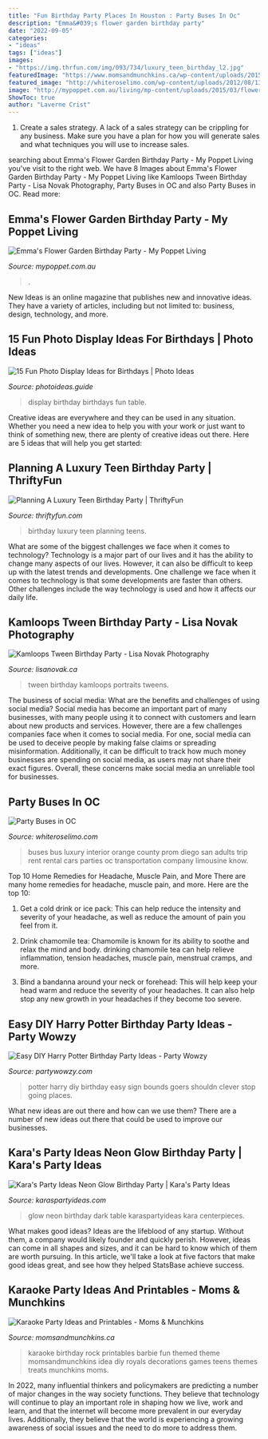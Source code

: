 ```yaml
---
title: "Fun Birthday Party Places In Houston : Party Buses In Oc"
description: "Emma&#039;s flower garden birthday party"
date: "2022-09-05"
categories:
- "ideas"
tags: ["ideas"]
images:
- "https://img.thrfun.com/img/093/734/luxury_teen_birthday_l2.jpg"
featuredImage: "https://www.momsandmunchkins.ca/wp-content/uploads/2015/09/karaoke-party-ideas-9.jpg"
featured_image: "http://whiteroselimo.com/wp-content/uploads/2012/08/1346383371party_buses.jpg"
image: "http://mypoppet.com.au/living/mp-content/uploads/2015/03/flower-party-table.jpg"
ShowToc: true
author: "Laverne Crist"
---
```



1. Create a sales strategy. A lack of a sales strategy can be crippling for any business. Make sure you have a plan for how you will generate sales and what techniques you will use to increase sales.

	

		
searching about Emma&#039;s Flower Garden Birthday Party - My Poppet Living you've visit to the right web. We have 8 Images about Emma&#039;s Flower Garden Birthday Party - My Poppet Living like Kamloops Tween Birthday Party - Lisa Novak Photography, Party Buses in OC and also Party Buses in OC. Read more:
		
    
## Emma&#039;s Flower Garden Birthday Party - My Poppet Living

<img loading=lazy src="http://mypoppet.com.au/living/mp-content/uploads/2015/03/flower-party-table.jpg" onerror="this.onerror=null;this.src='https://tse2.mm.bing.net/th?id=OIP.TR8RZgwmj7jmBOe_UVybKgHaJ4&amp;pid=15.1';" alt="Emma&#039;s Flower Garden Birthday Party - My Poppet Living">

_Source: mypoppet.com.au_

>. 

	

New Ideas is an online magazine that publishes new and innovative ideas. They have a variety of articles, including but not limited to: business, design, technology, and more.

    
## 15 Fun Photo Display Ideas For Birthdays | Photo Ideas

<img loading=lazy src="http://photoideas.guide/wp-content/uploads/2017/07/Photo-Display-Ideas-for-Birthday-Party-8-1.jpg" onerror="this.onerror=null;this.src='https://tse3.mm.bing.net/th?id=OIP.eFPV1BDO0LrRr8W613JVxgHaLH&amp;pid=15.1';" alt="15 Fun Photo Display Ideas for Birthdays | Photo Ideas">

_Source: photoideas.guide_

>display birthday birthdays fun table. 

	

Creative ideas are everywhere and they can be used in any situation. Whether you need a new idea to help you with your work or just want to think of something new, there are plenty of creative ideas out there. Here are 5 ideas that will help you get started: 

    
## Planning A Luxury Teen Birthday Party | ThriftyFun

<img loading=lazy src="https://img.thrfun.com/img/093/734/luxury_teen_birthday_l2.jpg" onerror="this.onerror=null;this.src='https://tse1.mm.bing.net/th?id=OIP.6J-2lvQUSxok4TwrOT7FMAHaLT&amp;pid=15.1';" alt="Planning A Luxury Teen Birthday Party | ThriftyFun">

_Source: thriftyfun.com_

>birthday luxury teen planning teens. 

	

What are some of the biggest challenges we face when it comes to technology?
Technology is a major part of our lives and it has the ability to change many aspects of our lives. However, it can also be difficult to keep up with the latest trends and developments. One challenge we face when it comes to technology is that some developments are faster than others. Other challenges include the way technology is used and how it affects our daily life.

    
## Kamloops Tween Birthday Party - Lisa Novak Photography

<img loading=lazy src="https://lisanovak.ca/wp-content/uploads/2020/09/Kamloops-birthday-party-tween-ideas-photoshoot_0003.jpg" onerror="this.onerror=null;this.src='https://tse3.mm.bing.net/th?id=OIP.BsB4QJ9t8XjB-UMP2SMDaAHaDb&amp;pid=15.1';" alt="Kamloops Tween Birthday Party - Lisa Novak Photography">

_Source: lisanovak.ca_

>tween birthday kamloops portraits tweens. 

	

The business of social media: What are the benefits and challenges of using social media?
Social media has become an important part of many businesses, with many people using it to connect with customers and learn about new products and services. However, there are a few challenges companies face when it comes to social media. For one, social media can be used to deceive people by making false claims or spreading misinformation. Additionally, it can be difficult to track how much money businesses are spending on social media, as users may not share their exact figures. Overall, these concerns make social media an unreliable tool for businesses.

    
## Party Buses In OC

<img loading=lazy src="http://whiteroselimo.com/wp-content/uploads/2012/08/1346383371party_buses.jpg" onerror="this.onerror=null;this.src='https://tse2.mm.bing.net/th?id=OIP.EPzBYW8xwd5qhago1JAU8wHaE8&amp;pid=15.1';" alt="Party Buses in OC">

_Source: whiteroselimo.com_

>buses bus luxury interior orange county prom diego san adults trip rent rental cars parties oc transportation company limousine know. 

	

Top 10 Home Remedies for Headache, Muscle Pain, and More
There are many home remedies for headache, muscle pain, and more. Here are the top 10:
1. Get a cold drink or ice pack: This can help reduce the intensity and severity of your headache, as well as reduce the amount of pain you feel from it.

2. Drink chamomile tea: Chamomile is known for its ability to soothe and relax the mind and body. drinking chamomile tea can help relieve inflammation, tension headaches, muscle pain, menstrual cramps, and more.

3. Bind a bandanna around your neck or forehead: This will help keep your head warm and reduce the severity of your headaches. It can also help stop any new growth in your headaches if they become too severe.


    
## Easy DIY Harry Potter Birthday Party Ideas - Party Wowzy

<img loading=lazy src="https://partywowzy.com/wp-content/uploads/2018/08/Out-of-bounds.jpg" onerror="this.onerror=null;this.src='https://tse2.mm.bing.net/th?id=OIP.cpOEiiadskm1o9AGaYpRUQHaLH&amp;pid=15.1';" alt="Easy DIY Harry Potter Birthday Party Ideas - Party Wowzy">

_Source: partywowzy.com_

>potter harry diy birthday easy sign bounds goers shouldn clever stop going places. 

	

What new ideas are out there and how can we use them?
There are a number of new ideas out there that could be used to improve our businesses.

    
## Kara&#039;s Party Ideas Neon Glow Birthday Party | Kara&#039;s Party Ideas

<img loading=lazy src="https://karaspartyideas.com/wp-content/uploads/2017/08/Neon-Glow-Birthday-Party-via-Karas-Party-Ideas-KarasPartyIdeas.com19.jpeg" onerror="this.onerror=null;this.src='https://tse3.mm.bing.net/th?id=OIP.YeezG_3kPl2QTeVcyi5ZewHaLG&amp;pid=15.1';" alt="Kara&#039;s Party Ideas Neon Glow Birthday Party | Kara&#039;s Party Ideas">

_Source: karaspartyideas.com_

>glow neon birthday dark table karaspartyideas kara centerpieces. 

	

What makes good ideas?
Ideas are the lifeblood of any startup. Without them, a company would likely founder and quickly perish. However, ideas can come in all shapes and sizes, and it can be hard to know which of them are worth pursuing. In this article, we'll take a look at five factors that make good ideas great, and see how they helped StatsBase achieve success.

    
## Karaoke Party Ideas And Printables - Moms &amp; Munchkins

<img loading=lazy src="https://www.momsandmunchkins.ca/wp-content/uploads/2015/09/karaoke-party-ideas-9.jpg" onerror="this.onerror=null;this.src='https://tse1.mm.bing.net/th?id=OIP.v8TyBHAZFFv2BuQK2hj97gHaMB&amp;pid=15.1';" alt="Karaoke Party Ideas and Printables - Moms &amp; Munchkins">

_Source: momsandmunchkins.ca_

>karaoke birthday rock printables barbie fun themed theme momsandmunchkins idea diy royals decorations games teens themes treats munchkins moms. 

	

In 2022, many influential thinkers and policymakers are predicting a number of major changes in the way society functions. They believe that technology will continue to play an important role in shaping how we live, work and learn, and that the internet will become more prevalent in our everyday lives. Additionally, they believe that the world is experiencing a growing awareness of social issues and the need to do more to address them.

